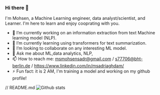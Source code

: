 ### Hi there 👋
I'm Mohsen, a Machine Learning engineer, data analyst/scientist, and Learner. I'm here to learn and enjoy cooprating with you.

- 🔭 I’m currently working on an information extraction from text Machine learning model (NLP).
- 🌱 I’m currently learning using transformers for text summarization.
- 👯 I’m looking to collaborate on any interesting ML model. 
- 💬 Ask me about ML,data analytics, NLP, 
- 📫 How to reach me: msmohsensadr@gmail.com / s77706@bht-berlin.de / https://www.linkedin.com/in/msadriaghdam/
- ⚡ Fun fact: it is 2 AM, I'm training a model and working on my github profile!



// README.md
![Github stats](https://github-readme-stats.vercel.app/api?username=MSadriAghdam=highcontrast&show_icons=true&count_private=true)
